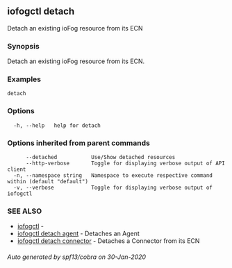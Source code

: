 ## iofogctl detach

Detach an existing ioFog resource from its ECN

### Synopsis

Detach an existing ioFog resource from its ECN.

### Examples

```
detach
```

### Options

```
  -h, --help   help for detach
```

### Options inherited from parent commands

```
      --detached           Use/Show detached resources
      --http-verbose       Toggle for displaying verbose output of API client
  -n, --namespace string   Namespace to execute respective command within (default "default")
  -v, --verbose            Toggle for displaying verbose output of iofogctl
```

### SEE ALSO

* [iofogctl](iofogctl.md)	 - 
* [iofogctl detach agent](iofogctl_detach_agent.md)	 - Detaches an Agent
* [iofogctl detach connector](iofogctl_detach_connector.md)	 - Detaches a Connector from its ECN

###### Auto generated by spf13/cobra on 30-Jan-2020
